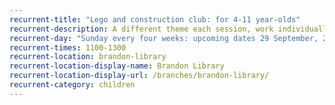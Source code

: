 ```yaml
---
recurrent-title: "Lego and construction club: for 4-11 year-olds"
recurrent-description: A different theme each session, work individually or in groups. Under 7s must be accompanied by an adult.
recurrent-day: "Sunday every four weeks: upcoming dates 29 September, 27 October, 24 November, 15 December"
recurrent-times: 1100-1300
recurrent-location: brandon-library
recurrent-location-display-name: Brandon Library
recurrent-location-display-url: /branches/brandon-library/
recurrent-category: children
---
```

